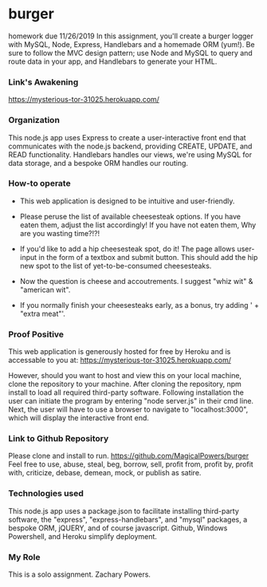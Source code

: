 # burger
homework due 11/26/2019     In this assignment, you'll create a burger logger with MySQL, Node, Express, Handlebars and a homemade ORM (yum!). Be sure to follow the MVC design pattern; use Node and MySQL to query and route data in your app, and Handlebars to generate your HTML.

### Link's Awakening
https://mysterious-tor-31025.herokuapp.com/

### Organization
This node.js app uses Express to create a user-interactive front end that communicates with the node.js backend, providing CREATE, UPDATE, and READ functionality. Handlebars handles our views, we're using MySQL for data storage, and a bespoke ORM handles our routing.

### How-to operate
* This web application is designed to be intuitive and user-friendly. 

* Please peruse the list of available cheesesteak options. If you have eaten them, adjust the list accordingly! If you have not eaten them, Why are you wasting time?!?!

* If you'd like to add a hip cheesesteak spot, do it! The page allows user-input in the form of a textbox and submit button. This should add the hip new spot to the list of yet-to-be-consumed cheesesteaks.

* Now the question is cheese and accoutrements. I suggest "whiz wit" & "american wit". 

* If you normally finish your cheesesteaks early, as a bonus, try adding ' + "extra meat"'.

### Proof Positive
This web application is generously hosted for free by Heroku and is accessable to you at: https://mysterious-tor-31025.herokuapp.com/

However, should you want to host and view this on your local machine, clone the repository to your machine.
After cloning the repository, npm install to load all required third-party software. 
Following installation the user can initiate the program by entering "node server.js" in their cmd line. 
Next, the user will have to use a browser to navigate to "localhost:3000", which will display the interactive front end.

### Link to Github Repository
Please clone and install to run.
https://github.com/MagicalPowers/burger
Feel free to use, abuse, steal, beg, borrow, sell, profit from, profit by, profit with, criticize, debase, demean, mock, or publish as satire.

### Technologies used
This node.js app uses a package.json to facilitate installing third-party software, the "express", "express-handlebars", and "mysql" packages, a bespoke ORM, jQUERY, and of course javascript.
Github, Windows Powershell, and Heroku simplify deployment.

### My Role
This is a solo assignment. 
Zachary Powers.